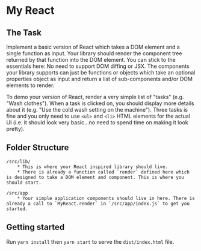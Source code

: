 # My React

## The Task

Implement a basic version of React which takes a DOM element and a single function as input.
Your library should render the component tree returned by that function into the DOM element.
You can stick to the essentials here: No need to support DOM diffing or JSX. The components your library supports can just be functions or objects which take an optional properties object as input and return a list of sub-components and/or DOM elements to render.

To demo your version of React, render a very simple list of "tasks" (e.g. "Wash clothes"). When a task is clicked on, you should display more details about it (e.g. "Use the cold wash setting on the machine"). Three tasks is fine and you only need to use `<ul>` and `<li>` HTML elements for the actual UI (i.e. it should look very basic...no need to spend time on making it look pretty).

## Folder Structure

    /src/lib/
        * This is where your React inspired library should live.
        * There is already a function called `render` defined here which is designed to take a DOM element and component. This is where you should start.

    /src/app
        * Your simple application components should live in here. There is already a call to `MyReact.render` in `/src/app/index.js` to get you started.

## Getting started

Run `yarn install` then `yarn start` to serve the `dist/index.html` file.
